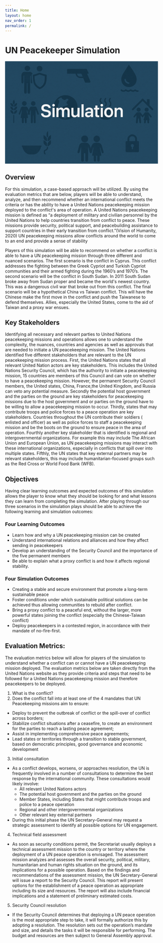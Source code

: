 ```yaml
---
title: Home
layout: home
nav_order: 1
permalink: /
---
```


# UN Peacekeeper Simulation

![Placeholder](assets/images/placeholder.png)

## Overview

For this simulation, a case-based approach will be utilized. By using the evaluation metrics that are below, players will be able to understand, analyze, and then recommend whether an international conflict meets the criteria or has the ability to have a United Nations peacekeeping mission deployed to the conflict's area of operation. A United Nations peacekeeping mission is defined as “a deployment of military and civilian personnel by the United Nations to help countries transition from conflict to peace. These missions provide security, political support, and peacebuilding assistance to support countries in their early transition from conflict.”(Vision of Humanity, 2020) UN peacekeeping missions  allow conflicts around the world to come to an end and provide a sense of stability 

Players of this simulation will be able to recommend on whether a conflict is able to have a UN peacekeeping mission through three different and nuanced scenarios. The first scenario is the conflict in Cyprus. This conflict addresses the fighting between the Greek Cypriot and Turkish Cypriot communities and their armed fighting during the 1960’s and 1970’s. The second scenario will be the conflict in South Sudan. In 2011 South Sudan broke away from Sudan proper and became the world's newest country. This was a dangerous civil war that broke out from this conflict. The final scenario will be a hypothetical China vs Taiwan conflict. This will have the Chinese make the first move in the conflict and push the Taiwanese to defend themselves. Allies, especially the United States, come to the aid of Taiwan and a proxy war ensues. 

## Key Stakeholders 

Identifying all necessary and relevant parties to United Nations peacekeeping missions and operations allows one to understand the complexity, the nuances, countries and agencies as well as approvals that are needed to initiate a UN peacekeeping mission. The United Nations identified five different stakeholders that are relevant to the UN peacekeeping mission process. First, the United Nations states that all relevant United Nation actors are key stakeholders. This includes the United Nations Security Council, which has the authority to initiate a peacekeeping mission, 15 countries are members of this Council and can vote on whether to have a peacekeeping mission. However, the permanent Security Council members, the United states, China, France,the  United Kingdom, and Russia can veto any potential measure. Secondly the potential host government and the parties on the ground are key stakeholders for peacekeeping missions due to the host government and or parties on the ground have to be willing to allow a peacekeeping mission to occur. Thirdly, states that may contribute troops and police forces to a peace operation are key stakeholders. Countries throughout the UN contribute their soldiers ( enlisted and officer) as well as police forces to staff a peacekeeping mission and be the boots on the ground to ensure peace in the area of operation. Fourthly another key stakeholder that is identified is regional and intergovernmental organizations. For example this may include The African Union and European Union, as UN peacekeeping missions may interact with these international organizations, especially in conflicts that spill over into multiple states. Fifthly, the UN states that key external partners may be relevant stakeholders, this may include humanitarian-focused groups such as the Red Cross or World Food Bank (WFB). 

## Objectives

Having clear learning outcomes and expected outcomes of this simulation allows the player to know what they should be looking for and what lessons they can learn from completing the simulation. After playing through our three scenarios in the simulation plays should be able to achieve the following learning and simulation outcomes: 

### Four Learning Outcomes 

- Learn how and why a UN peacekeeping mission can be created 
- Understand international relations and alliances and how they affect sending in peacekeepers 
- Develop an understanding of the Security Council and the importance of the five permanent members
- Be able to explain what a proxy conflict is and how it affects regional stability. 


### Four Simulation Outcomes 
- Creating a stable and secure environment that promote a long-term sustainable peace
- Foster conditions under which sustainable political solutions can be achieved thus allowing communities to rebuild after conflict.  
- Bring a proxy conflict to a peaceful end, without the larger, more powerful states joining the conflict (especially the Chinese-Taiwan conflict) 
- Deploy peacekeepers in a contested region, in accordance with their mandate of no-fire-first. 

## Evaluation Metrics: 

The evaluation metrics below will allow for players of the simulation to understand whether a conflict can or cannot have a UN peacekeeping mission deployed. The evaluation metrics below are taken directly from the United Nations website as they provide criteria and steps that need to be followed for a United Nations peacekeeping mission and therefore peacekeepers to be deployed. 
1. What is the conflict? 
2. Does the conflict fall into at least one of the 4 mandates that UN Peacekeeping missions aim to ensure: 
  - Deploy to prevent the outbreak of conflict or the spill-over of conflict across borders;
  - Stabilize conflict situations after a ceasefire, to create an environment for the parties to reach a lasting peace agreement;
  - Assist in implementing comprehensive peace agreements;
  - Lead states or territories through a transition to stable government, based on democratic principles, good governance and economic development
3. Initial consultation
  - As a conflict develops, worsens, or approaches resolution, the UN is frequently involved in a number of consultations to determine the best response by the international community. These consultations would likely involve: 
    - All relevant United Nations actors
    - The potential host government and the parties on the ground
    - Member States, including States that might contribute troops and police to a peace operation
    - Regional and other intergovernmental organizations
    - Other relevant key external partners
  - During this initial phase the UN Secretary-General may request a strategic assessment to identify all possible options for UN engagement.
4. Technical field assessment
  - As soon as security conditions permit, the Secretariat usually deploys a technical assessment mission to the country or territory where the deployment of a UN peace operation is envisaged. The assessment mission analyzes and assesses the overall security, political, military, humanitarian and human rights situation on the ground, and its implications for a possible operation. Based on the findings and recommendations of the assessment mission, the UN Secretary-General will issue a report to the Security Council. This report will present options for the establishment of a peace operation as appropriate including its size and resources. The report will also include financial implications and a statement of preliminary estimated costs.
5. Security Council resolution
  - If the Security Council determines that deploying a UN peace operation is the most appropriate step to take, it will formally authorize this by adopting a resolution. The resolution sets out the operation’s mandate and size, and details the tasks it will be responsible for performing. The budget and resources are then subject to General Assembly approval.
